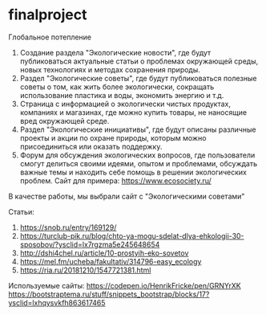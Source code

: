 # finalproject
Глобальное потепление

1. Создание раздела "Экологические новости", где будут публиковаться актуальные статьи о проблемах окружающей среды, новых технологиях и методах сохранения природы.
2. Раздел "Экологические советы", где будут публиковаться полезные советы о том, как жить более экологически, сокращать использование пластика и воды, экономить энергию и т.д.
3. Страница с информацией о экологически чистых продуктах, компаниях и магазинах, где можно купить товары, не наносящие вред окружающей среде.
4. Раздел "Экологические инициативы", где будут описаны различные проекты и акции по охране природы, которым можно присоединиться или оказать поддержку.
5. Форум для обсуждения экологических вопросов, где пользователи смогут делиться своими идеями, опытом и проблемами, обсуждать важные темы и находить себе помощь в решении экологических проблем.
Сайт для примера:
https://www.ecosociety.ru/

В качестве работы, мы выбрали сайт с "Экологическими советами"

Статьи:
1. https://snob.ru/entry/169129/
2. https://turclub-pik.ru/blog/chto-ya-mogu-sdelat-dlya-ehkologii-30-sposobov/?ysclid=lx7rgzma5e245648654
3. http://dshi4chel.ru/article/10-prostyih-eko-sovetov
4. https://mel.fm/ucheba/fakultativ/314796-easy_ecology
5. https://ria.ru/20181210/1547721381.html

Используемые сайты:
https://codepen.io/HenrikFricke/pen/GRNYrXK
https://bootstraptema.ru/stuff/snippets_bootstrap/blocks/17?ysclid=lxhqysvkfh863617465
